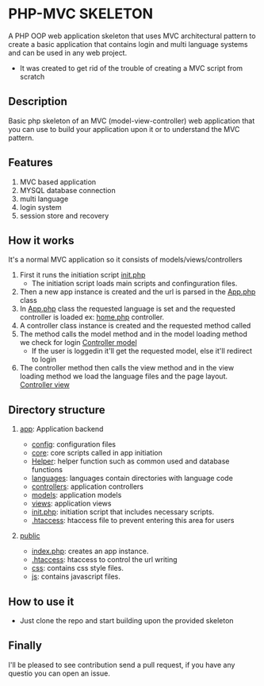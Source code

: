 # PHP-MVC SKELETON 
A PHP OOP web application skeleton that uses MVC architectural pattern to create a basic application that contains login and multi language systems and can be used in any web project.

- It was created to get rid of the trouble of creating a MVC script from scratch 

## Description 
Basic php skeleton of an MVC (model-view-controller) web application that you can use to build your application upon it or to understand the MVC pattern.

## Features 
1. MVC based application
2. MYSQL database connection
3. multi language
4. login system
4. session store and recovery

## How it works 
It's a normal MVC application so it consists of models/views/controllers 
1. First it runs the initiation script [init.php](app/init.php)
    - The initiation script loads main scripts and confinguration files.
2. Then a new app instance is created and the url is parsed in the [App.php](app/core/App.php#L51) class
3. In [App.php](app/core/App.php#L13) class the requested language is set and the requested controller is loaded ex: [home.php](app/controllers/home.php) controller.
4. A controller class instance is created and the requested method called
5. The method calls the model method and in the model loading method we check for login [Controller model](app/core/Controller.php#L10)
    - If the user is loggedin it'll get the requested model, else it'll redirect to login
6. The controller method then calls the view method and in the view loading method we load the language files and the page layout.  [Controller view](app/core/Controller.php#L37)

## Directory structure
1. [app](app): Application backend
    - [config](app/config): configuration files
    - [core](app/core): core scripts called in app initiation 
    - [Helper](app/Helper): helper function such as common used and database functions
    - [languages](app/languages): languages contain directories with language code
    - [controllers](app/controllers): application controllers
    - [models](app/models): application models
    - [views](app/views): application views
    - [init.php](app/init.php): initiation script that includes necessary scripts.
    - [.htaccess](app/.htaccess): htaccess file to prevent entering this area for users

2. [public](public)
    - [index.php](public/index.php): creates an app instance.
    - [.htaccess](public/.htaccess): htaccess to control the url writing 
    - [css](public/css): contains css style files.
    - [js](public/js): contains javascript files.

## How to use it
- Just clone the repo and start building upon the provided skeleton


## Finally 
I'll be pleased to see contribution send a pull request, 
if you have any questio you can open an issue.
